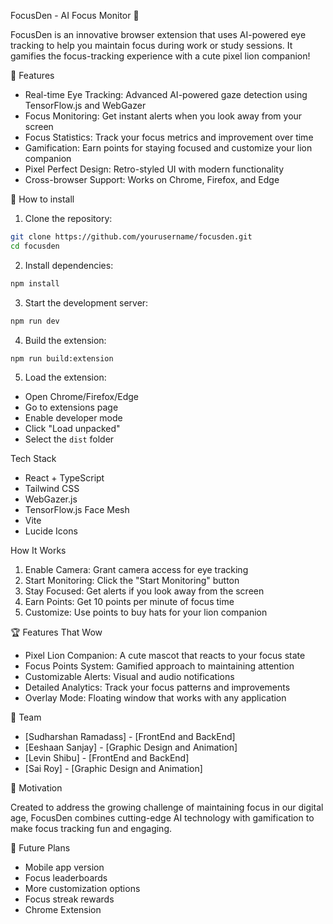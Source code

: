 FocusDen - AI Focus Monitor 🦁

FocusDen is an innovative browser extension that uses AI-powered eye tracking to help you maintain focus during work or study sessions. It gamifies the focus-tracking experience with a cute pixel lion companion!

🌟 Features

- Real-time Eye Tracking: Advanced AI-powered gaze detection using TensorFlow.js and WebGazer
- Focus Monitoring: Get instant alerts when you look away from your screen
- Focus Statistics: Track your focus metrics and improvement over time
- Gamification: Earn points for staying focused and customize your lion companion
- Pixel Perfect Design: Retro-styled UI with modern functionality
- Cross-browser Support: Works on Chrome, Firefox, and Edge

🚀 How to install

1. Clone the repository:
```bash
git clone https://github.com/yourusername/focusden.git
cd focusden
```

2. Install dependencies:
```bash
npm install
```

3. Start the development server:
```bash
npm run dev
```

4. Build the extension:
```bash
npm run build:extension
```

5. Load the extension:
- Open Chrome/Firefox/Edge
- Go to extensions page
- Enable developer mode
- Click "Load unpacked"
- Select the `dist` folder

Tech Stack

- React + TypeScript
- Tailwind CSS
- WebGazer.js
- TensorFlow.js Face Mesh
- Vite
- Lucide Icons

How It Works

1. Enable Camera: Grant camera access for eye tracking
2. Start Monitoring: Click the "Start Monitoring" button
3. Stay Focused: Get alerts if you look away from the screen
4. Earn Points: Get 10 points per minute of focus time
5. Customize: Use points to buy hats for your lion companion

🏆 Features That Wow

- Pixel Lion Companion: A cute mascot that reacts to your focus state
- Focus Points System: Gamified approach to maintaining attention
- Customizable Alerts: Visual and audio notifications
- Detailed Analytics: Track your focus patterns and improvements
- Overlay Mode: Floating window that works with any application

👥 Team

- [Sudharshan Ramadass] - [FrontEnd and BackEnd]
- [Eeshaan Sanjay] - [Graphic Design and Animation]
- [Levin Shibu] - [FrontEnd and BackEnd]
- [Sai Roy] - [Graphic Design and Animation]

🎯 Motivation

Created to address the growing challenge of maintaining focus in our digital age, FocusDen combines cutting-edge AI technology with gamification to make focus tracking fun and engaging.

🔮 Future Plans

- Mobile app version
- Focus leaderboards
- More customization options
- Focus streak rewards
- Chrome Extension
